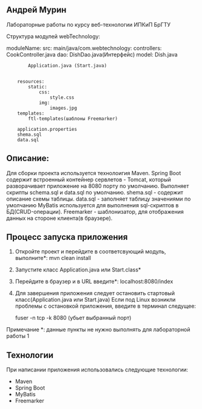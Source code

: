 ## Андрей Мурин

Лабораторные работы по курсу веб-технологии ИПКиП БрГТУ

Структура модулей webTechnology:

moduleName:
	src:
		main/java/com.webtechnology:
			controllers:
				CookController.java
			dao:
				DishDao.java(Интерфейс)
			model:
				Dish.java

			Application.java (Start.java)
			

		resources:
			static:
				css:
					style.css
				img:
					images.jpg
		templates:
			ftl-templates(шаблоны Freemarker)

		application.properties
		shema.sql
		data.sql

## Описание:
Для сборки проекта используется технолоигия Maven. 
Spring Boot содержит встроенный контейнер сервлетов - Tomcat, который разворачивает приложение на 8080 порту по умолчанию.
	Выполняет скрипты schema.sql и data.sql по умолчанию.
	shema.sql - содержит описание схемы таблицы.
	data.sql -  заполняет таблицу значениями по умолчанию
MyBatis используется для выполнения sql-скриптов в БД(CRUD-операции).
Freemarker - шаблонизатор, для отображения данных на стороне клиента(в браузере).

## Процесс запуска приложения

1. Откройте проект и перейдите в соответсвующий модуль, выполните*:
	mvn clean install

2. Запустите класс Application.java или Start.class* 

3. Перейдите в браузер и в URL введите*:
	localhost:8080/index

4. Для завершения приложения следует остановить стартовый класс(Application.java или Start.java)
	Если под Linux возникли проблемы с остановкой приложения, введите в терминал следущее:
	
	fuser -n tcp -k 8080 (убьет выбранный порт) 

Примечание *: данные пункты не нужно выполнять для лабораторной работы 1

## Технологии

При написании приложения использовались следующие технологии:
- Maven
- Spring Boot
- MyBatis
- Freemarker

